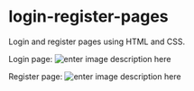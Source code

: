 # login-register-pages
Login and register pages using HTML and CSS.


Login page:
![enter image description here](https://lh3.googleusercontent.com/22HCjPEMRntkf81L5ES5xRdubBbS8C8vTu6coSZpoExU6DN6G_KAjR5IYWutScLXPF5UiNYUYS6THYCo0cMeclJbjazrBnoZkIkYT3QozYDbWLFEFzJa9AVNgodGaoEyT1YyONTa1weSKZQ76ubTI-p81KMbPy-LmyepiBHJ0xUhXg8Qy8nU7-n2jFhVb2G0It8LM65ny6uUIt-5WGSMPsz-6NrcEEUGlgKnx7nq8Q3h94vkfSY067fCTWLYhGTaS3obl2SIoAHa34Vs1j1TYuvhptZdl8bJZbICFlCtZazUoQBPUT7gJS33wYSebr2Eb3SuSLST9Hlkfps5QibddfJnbEw8JczqWoAmVmsUvoxu89Zx_zb8RrB0d5okZ9Vzy2E2_zjSge6skAiAAIKipVWsur2eo1TDldKM_ca6ugI8ZvLGJ5MFOJDwF6cfCP5WWN4pl47bULeiMSmxuAzwjw9i9ffx8U4OjzhkbD0Ukq4lUsbarFdsuhDiwCVakWWaWwp7spUDvVRfCMEvQJXeYWcdqUjJmdR5ME5ha7ziN7uovw3wF3jrEYEoO07TxcPuIsFcpf24qiSiAfud-aRzTKohnIdnQRcZjWfjhL-isLKTFYWO6TnLYXIpcGbeXJJyQvwshmrWGAFogGGaWkGwjm_dlhUDYn2u3cxMRi_iVEkCErGc0ExOI2GrCD5Z0wYw7P7d2xSqCjNbl1FbujacpLFx=w1917-h900-no?authuser=0)


Register page:
![enter image description here](https://lh3.googleusercontent.com/KvfAd6BAuhKS5LeTQ6wPw1kVDNcZeiHVhZGP0X1jJ9FkVLif_TDwM4An6U-MxGtycMZ9o1P4nwIFe3BDtG2jaARd_ffsrsWrgti2wHemBdovejctDQoqiMTEmjwezlRsVxjEsdrg10ggpoLiUFtXoVsUyZo_yoGzkBozN9oDT9XQwms8ei_m47YoF2_ecvbI4trTf9Py20O6Oyr1-mpxV0avHdaL7L6IwjBM4bhn4abw5wS6eSNIYxLGbAh08AkUY5_32KsVE2jqCgNWnEsufgYofj8axxCxowsCRsH8QIOlHktSqbpK1QCxuC7Bi4aKwy7DisYfBguJpwCg04UbH9xDQXJFQa9aeG1zmRiHcGsfLcK047EiJVs50UoQKZ-ODoQKgNJdVImcdEaK5IDokbERE7pz70uknR_6yowD9Dyfwke6UxzqswXo6hqBbMp5TUCFvh9eZJUNsLxcDRX_E7lLA7NtROjMbt9EDZev_csAR8NcsYoX1HiUwrSsMMg5u2ARAzqK4o5XEoZL3Pxlptg-FhOm2PUmn3meU1gllOUn-1LG5cvKjm5c8XfuBuQkdlHQBBrVteflux5_9w_F5bStBKM14iCZPjRtqYujStS-t1tC0QYCaTW6QMJedtLzK-0jdCih_nnhrryGFa5vKUQ1DRbd8IJpi0HfsK8geR2Bz1JPNqiHLJkZrlT2wkKR7jOD1y4cCNLgjDKJb6h7LrCt=w1920-h895-no?authuser=0)
